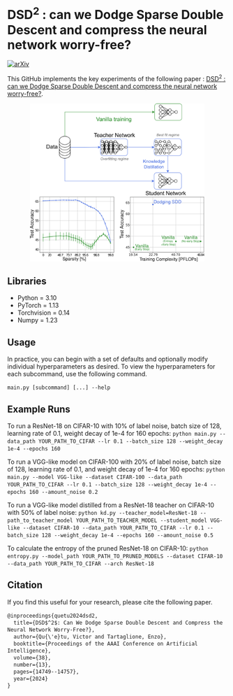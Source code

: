 # DSD<sup>2</sup> : can we Dodge Sparse Double Descent and compress the neural network worry-free?

[![arXiv](https://img.shields.io/badge/arXiv-2102.03773-b31b1b.svg)](https://arxiv.org/abs/2303.01213.pdf)

This GitHub implements the key experiments of the following paper : [DSD<sup>2</sup> : can we Dodge Sparse Double Descent and compress the neural network worry-free?](https://arxiv.org/abs/2303.01213.pdf).

<p align="center">
  <img src="images/AAAI24_teaser_image.png" width="400"/>
</p>

## Libraries
* Python = 3.10
* PyTorch = 1.13
* Torchvision = 0.14
* Numpy = 1.23

## Usage

In practice, you can begin with a set of defaults and optionally modify individual hyperparameters as desired. To view the hyperparameters for each subcommand, use the following command. 
```
main.py [subcommand] [...] --help
```

## Example Runs

To run a ResNet-18 on CIFAR-10 with 10% of label noise, batch size of 128, learning rate of 0.1, weight decay of 1e-4 for 160 epochs:
```python main.py --data_path YOUR_PATH_TO_CIFAR --lr 0.1 --batch_size 128 --weight_decay 1e-4 --epochs 160```

To run a VGG-like model on CIFAR-100 with 20% of label noise, batch size of 128, learning rate of 0.1, and weight decay of 1e-4 for 160 epochs:
```python main.py --model VGG-like --dataset CIFAR-100 --data_path YOUR_PATH_TO_CIFAR --lr 0.1 --batch_size 128 --weight_decay 1e-4 --epochs 160 --amount_noise 0.2```

To run a VGG-like model distilled from a ResNet-18 teacher on CIFAR-10 with 50% of label noise:
```python kd.py --teacher_model=ResNet-18 --path_to_teacher_model YOUR_PATH_TO_TEACHER_MODEL --student_model VGG-like --dataset CIFAR-10 --data_path YOUR_PATH_TO_CIFAR --lr 0.1 --batch_size 128 --weight_decay 1e-4 --epochs 160 --amount_noise 0.5```

To calculate the entropy of the pruned ResNet-18 on CIFAR-10:
```python entropy.py --model_path YOUR_PATH_TO_PRUNED_MODELS --dataset CIFAR-10 --data_path YOUR_PATH_TO_CIFAR --arch ResNet-18```

## Citation
If you find this useful for your research, please cite the following paper.
```
@inproceedings{quetu2024dsd2,
  title={DSD$^2$: Can We Dodge Sparse Double Descent and Compress the Neural Network Worry-Free?},
  author={Qu{\'e}tu, Victor and Tartaglione, Enzo},
  booktitle={Proceedings of the AAAI Conference on Artificial Intelligence},
  volume={38},
  number={13},
  pages={14749--14757},
  year={2024}
}
```
